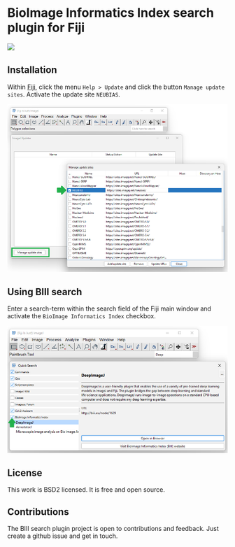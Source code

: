 # BioImage Informatics Index search plugin for Fiji

[![](https://github.com/imagej/imagej-plugins-search-biii/actions/workflows/build.yml/badge.svg)](https://github.com/imagej/imagej-plugins-search-biii/actions/workflows/build.yml)

## Installation

Within [Fiji](https://fiji.sc/Downloads), click the menu `Help > Update` and click the button `Manage update sites`. 
Activate the update site `NEUBIAS`.

![img.png](docs/installation.png)

## Using BIII search

Enter a search-term within the search field of the Fiji main window and activate the `BioImage Informatics Index` checkbox.

![img.png](docs/screenshot.png)

## License

This work is BSD2 licensed. It is free and open source.

## Contributions

The BIII search plugin project is open to contributions and feedback. 
Just create a github issue and get in touch.

